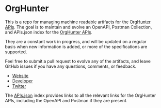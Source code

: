 # OrgHunterThis is a repo for managing machine readable artifacts for the [OrgHunter APIs](http://orghunter.com). The goal is to maintain and evolve an OpenAPI, Postman Collection, and APIs.json index for the [OrgHunter APIs](http://orghunter.com).They are a constant work in progress, and will be updated on a regular basis when new information is added, or more of the specifications are supported.Feel free to submit a pull request to evolve any of the artifacts, and leave GitHub issues if you have any questions, comments, or feedback.- [Website](http://orghunter.com)- [Developer](http://orghunter.com)- [Twitter](https://twitter.com/OrgHunter)The [APIs.json](https://github.com/api-evangelist/orghunter/blob/master/apis.json) index provides links to all the relevant links for the OrgHunter APIs, including the OpenAPI and Postman if they are present.